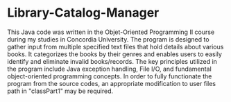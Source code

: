 # Library-Catalog-Manager
This Java code was written in the Objet-Oriented Programming II course during my studies in Concordia University. The program is designed to gather input from multiple specified text files that hold details about various books. It categorizes the books by their genres and enables users to easily identify and eliminate invalid books/records. The key principles utilized in the program include Java exception handling, File I/O, and fundamental object-oriented programming concepts. In order to fully functionate the program from the source codes, an appropriate modification to user files path in "classPart1" may be required.
